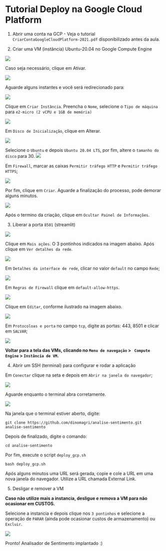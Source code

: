 # Tutorial Deploy na Google Cloud Platform

1. Abrir uma conta na GCP - Veja o tutorial `CriarContaGoogleCloudPlatform-2021.pdf` disponibilizado antes da aula.

2. Criar uma VM (instância) Ubuntu-20.04 no Google Compute Engine

![](./imagens/gcp_01.png)

Caso seja necessário, clique em Ativar.

![](./imagens/gcp_02.png)

Aguarde alguns instantes e você será redirecionado para:

![](./imagens/gcp_03.png)

Clique em `Criar Instância`. Preencha o `Nome`, selecione o `Tipo de máquina` para `e2-micro (2 vCPU e 1GB de memória)`

![](./imagens/gcp_04.png)

Em `Disco de Inicialização`, clique em Alterar.

![](./imagens/gcp_05.png)

Selecione o `Ubuntu` e depois `Ubuntu 20.04 LTS`, por fim, altere o `tamanho do disco` para 30.
![](./imagens/gcp_06.png)

Em `Firewall`, marcar as caixas `Permitir tráfego HTTP` e `Permitir tráfego HTTPS`;

![](./imagens/gcp_07.png)

Por fim, clique em `Criar`. Aguarde a finalização do processo, pode demorar alguns minutos.

![](./imagens/gcp_08.png)


Após o termino da criação, clique em `Ocultar Painel de Informações`.

3. Liberar a porta `8501` (streamlit)

![](./imagens/gcp_09.png)

Clique em `Mais ações`. O 3 pontinhos indicados na imagem abaixo. Após clique em `Ver detalhes da rede`.

![](./imagens/gcp_10.png)

Em `Detalhes da interface de rede`, clicar no valor `default` no campo `Rede`;

![](./imagens/gcp_11.png)


Em `Regras de Firewall` clique em `default-allow-https`.

![](./imagens/gcp_12.png) 

Clique em `Editar`, conforme ilustrado na imagem abaixo.

![](./imagens/gcp_13.png) 


Em `Protocoloas e porta` no campo `tcp`, digite as portas: 443, 8501 e clicar em `SALVAR`;

![](./imagens/gcp_14.png) 


**Voltar para a tela das VMs, clicando no `Menu de navegação` > ` Compute Engine` > `Instância de VM`.**


4. Abrir um SSH (terminal) para configurar e rodar a aplicação

Em `Conectar` clique na seta e depois em `Abrir na janela do navegador`;

![](./imagens/gcp_15.png)

Aguarde enquanto o terminal abra corretamente.

![](./imagens/gcp_16.png)

Na janela que o terminal estiver aberto, digite:

```
git clone https://github.com/dinomagri/analise-sentimento.git  analise-sentimento
```

Depois de finalizado, digite o comando:

```
cd analise-sentimento
```

Por fim, execute o script `deploy_gcp.sh`


```
bash deploy_gcp.sh
```

Após alguns minutos uma URL será gerada, copie e cole a URL em uma nova janela do navegador. Utilize a URL chamada External Link.


5. Desligar e remover a VM

**Caso não utilize mais a instancia, desligue e remova a VM para não ocasionar em CUSTOS.**

Selecione a instancia e depois clique nos `3 pontinhos` e selecione a operação de `PARAR` (ainda pode ocasionar custos de armazenamento) ou `Excluir`.

![](./imagens/gcp_17.png)

Pronto! Analisador de Sentimento implantado :)
